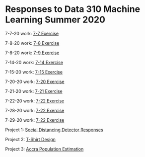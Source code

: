 # Responses to Data 310 Machine Learning Summer 2020

7-7-20  work: [7-7 Exercise](https://rmclanton.github.io/DS310_public/Exercise1_7-7-20)

7-8-20  work: [7-8 Exercise](https://rmclanton.github.io/DS310_public/7-8-20)

7-8-20  work: [7-9 Exercise](https://rmclanton.github.io/DS310_public/7-9-20)

7-14-20 work: [7-14 Exercise](https://rmclanton.github.io/DS310_public/7-14_exercises)

7-15-20 work: [7-15 Exercise](https://rmclanton.github.io/DS310_public/7-15_exercises)

7-20-20 work: [7-20 Exercise](https://rmclanton.github.io/DS310_public/7-20)

7-21-20 work: [7-21 Exercise](https://rmclanton.github.io/DS310_public/7-21)

7-22-20 work: [7-22 Exercise](https://rmclanton.github.io/DS310_public/7-22)

7-28-20 work: [7-22 Exercise](https://rmclanton.github.io/DS310_public/7-28)

7-29-20 work: [7-22 Exercise](https://rmclanton.github.io/DS310_public/7-29)

Project 1: [Social Distancing Detector Responses](https://rmclanton.github.io/DS310_public/Project_1)

Project 2: [T-Shirt Design](https://rmclanton.github.io/DS310_public/Project_2)

Project 3: [Accra Population Estimation](https://rmclanton.github.io/DS310_public/Project-3)
